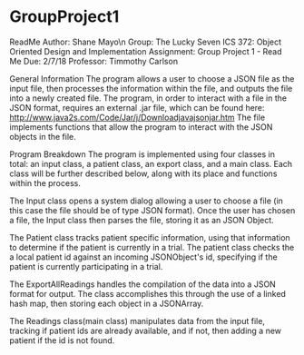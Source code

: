 # GroupProject1
ReadMe Author: Shane Mayo\n
Group: The Lucky Seven
ICS 372: Object Oriented Design and Implementation
Assignment: Group Project 1 - Read Me
Due: 2/7/18
Professor: Timmothy Carlson

General Information
The program allows a user to choose a JSON file as the input file, then
processes the information within the file, and outputs the file into a newly created
file.
The program, in order to interact with a file in the JSON format, requires an
external .jar file, which can be found here: http://www.java2s.com/Code/Jar/j/Downloadjavajsonjar.htm
The file implements functions that allow the program to interact with the JSON
objects in the file.

Program Breakdown
The program is implemented using four classes in total: an input class, a patient
class, an  export class, and a main class. Each class will be further described
below, along with its place and functions within the process.

The Input class opens a system dialog allowing a user to choose a file (in this case
the file should be of type JSON format). Once the user has chosen a file, the Input
class then parses the file, storing it as an JSON Object.

The Patient class tracks patient specific information, using that information to
determine if the patient is currently in a trial. The patient class checks the
a local patient id against an incoming JSONObject's id, specifying if the patient
is currently participating in a trial.

The ExportAllReadings handles the compilation of the data into a JSON format for output.
The class accomplishes this through the use of a linked hash map, then storing each
object in a JSONArray.

The Readings class(main class) manipulates data from the input file, tracking if patient
ids are already available, and if not, then adding a new patient if the id is not found.
